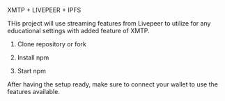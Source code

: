XMTP + LIVEPEER + IPFS

THis project will use streaming features from Livepeer to utilize for any educational settings with added feature of XMTP.

1. Clone repository or fork

2. Install npm

3. Start npm

After having the setup ready, make sure to connect your wallet to use the features available. 
